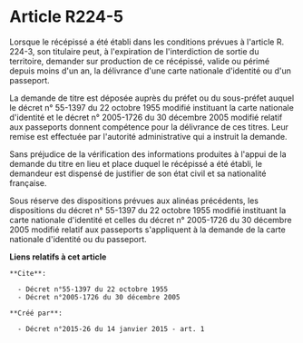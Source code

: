 # Article R224-5

Lorsque le récépissé a été établi dans les conditions prévues à l'article R. 224-3, son titulaire peut, à l'expiration de
l'interdiction de sortie du territoire, demander sur production de ce récépissé, valide ou périmé depuis moins d'un an, la
délivrance d'une carte nationale d'identité ou d'un passeport. 

La demande de titre est déposée auprès du préfet ou du sous-préfet auquel le décret n° 55-1397 du 22 octobre 1955 modifié
instituant la carte nationale d'identité et le décret n° 2005-1726 du 30 décembre 2005 modifié relatif aux passeports donnent
compétence pour la délivrance de ces titres. Leur remise est effectuée par l'autorité administrative qui a instruit la
demande. 

Sans préjudice de la vérification des informations produites à l'appui de la demande du titre en lieu et place duquel le
récépissé a été établi, le demandeur est dispensé de justifier de son état civil et sa nationalité française. 

Sous réserve des dispositions prévues aux alinéas précédents, les dispositions du décret n° 55-1397 du 22 octobre 1955
modifié instituant la carte nationale d'identité et celles du décret n° 2005-1726 du 30 décembre 2005 modifié relatif aux
passeports s'appliquent à la demande de la carte nationale d'identité ou du passeport.

**Liens relatifs à cet article**

	**Cite**:

	  - Décret n°55-1397 du 22 octobre 1955
	  - Décret n°2005-1726 du 30 décembre 2005

	**Créé par**:

	  - Décret n°2015-26 du 14 janvier 2015 - art. 1
